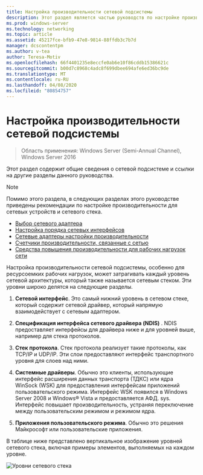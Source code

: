 ```yaml
---
title: Настройка производительности сетевой подсистемы
description: Этот раздел является частью руководств по настройке производительности сетевой подсистемы для Windows Server 2016.
ms.prod: windows-server
ms.technology: networking
ms.topic: article
ms.assetid: 45217fce-bfb9-47e8-9814-88ffdb3c7b7d
manager: dcscontentpm
ms.author: v-tea
author: Teresa-Motiv
ms.openlocfilehash: 66f4401235e8eccfe0ab6e10f86cddb15386621c
ms.sourcegitcommit: b00d7c8968c4adc8f699dbee694afe6ed36bc9de
ms.translationtype: MT
ms.contentlocale: ru-RU
ms.lasthandoff: 04/08/2020
ms.locfileid: "80854757"
---
```

# <a name="network-subsystem-performance-tuning"></a>Настройка производительности сетевой подсистемы

>Область применения: Windows Server (Semi-Annual Channel), Windows Server 2016

Этот раздел содержит общие сведения о сетевой подсистеме и ссылки на другие разделы данного руководства.

>[!NOTE]
>Помимо этого раздела, в следующих разделах этого руководстве приведены рекомендации по настройке производительности для сетевых устройств и сетевого стека.
> - [Выбор сетевого адаптера](net-sub-choose-nic.md)
> - [Настройка порядка сетевых интерфейсов](net-sub-interface-metric.md)
> - [Сетевые адаптеры настройки производительности](net-sub-performance-tuning-nics.md)
> - [Счетчики производительности, связанные с сетью](net-sub-performance-counters.md)
> - [Средства повышения производительности для рабочих нагрузок сети](net-sub-performance-tools.md)

Настройка производительности сетевой подсистемы, особенно для ресурсоемких рабочих нагрузок, может затрагивать каждый уровень сетевой архитектуры, который также называется сетевым стеком. Эти уровни широко делятся на следующие разделы.

1. **Сетевой интерфейс**. Это самый нижний уровень в сетевом стеке, который содержит сетевой драйвер, который напрямую взаимодействует с сетевым адаптером.

2. **Спецификация интерфейса сетевого драйвера (NDIS)** . NDIS предоставляет интерфейсы для драйвера ниже и для уровней выше, например для стека протоколов.
  
3. **Стек протокола**. Стек протокола реализует такие протоколы, как TCP/IP и UDP/IP. Эти слои предоставляют интерфейс транспортного уровня для слоев над ними.
  
4. **Системные драйверы**. Обычно это клиенты, использующие интерфейс расширения данных транспорта (ТДКС) или ядра WinSock (WSK) для предоставления интерфейсам приложений пользовательского режима. Интерфейс WSK появился в Windows Server 2008 и Windows&reg; Vista и предоставляется АФД. sys. Интерфейс повышает производительность, устраняя переключение между пользовательским режимом и режимом ядра.
  
5. **Приложения пользовательского режима**. Обычно это решения Майкрософт или пользовательские приложения.

В таблице ниже представлено вертикальное изображение уровней сетевого стека, включая примеры элементов, выполняемых на каждом уровне.  

![Уровни сетевого стека](../../media/Network-Subsystem/network-layers.jpg)

